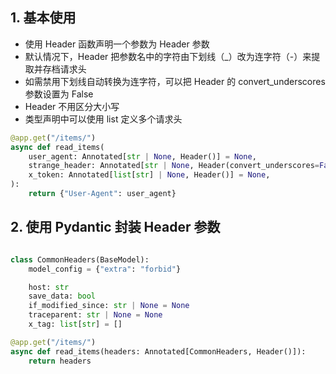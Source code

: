## 1. 基本使用

- 使用 Header 函数声明一个参数为 Header 参数
- 默认情况下，Header 把参数名中的字符由下划线（\_）改为连字符（-）来提取并存档请求头
- 如需禁用下划线自动转换为连字符，可以把 Header 的 convert_underscores 参数设置为 False
- Header 不用区分大小写
- 类型声明中可以使用 list 定义多个请求头

```python
@app.get("/items/")
async def read_items(
    user_agent: Annotated[str | None, Header()] = None,
    strange_header: Annotated[str | None, Header(convert_underscores=False)] = None,
    x_token: Annotated[list[str] | None, Header()] = None,
):
    return {"User-Agent": user_agent}
```

## 2. 使用 Pydantic 封装 Header 参数

```python

class CommonHeaders(BaseModel):
    model_config = {"extra": "forbid"}

    host: str
    save_data: bool
    if_modified_since: str | None = None
    traceparent: str | None = None
    x_tag: list[str] = []

@app.get("/items/")
async def read_items(headers: Annotated[CommonHeaders, Header()]):
    return headers
```
